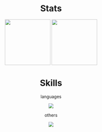 <h1 align="center">Stats</h1>
<div align="center">
  <img height="150em" src="https://github-readme-stats.vercel.app/api/top-langs/?username=tharaguc&layout=compact&theme=onedark">
  <img height="150em" src="https://badge42.vercel.app/api/v2/cl38fm3st003009l95xe7r6ua/stats?cursusId=21&coalitionId=undefined">
</div>

<h1 align="center">Skills</h1>
<div align="center">
<p>languages</p>
<img src="https://skillicons.dev/icons?i=c,cpp,bash,python,go,js" />
<p>others</p>
<img src="https://skillicons.dev/icons?i=nodejs,react,linux,git,md,html,css" />
</div>
